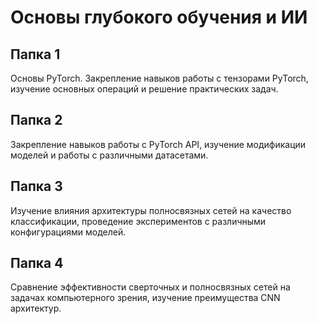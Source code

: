 # Основы глубокого обучения и ИИ

## Папка 1

Основы PyTorch. Закрепление навыков работы с тензорами PyTorch, изучение основных операций и решение практических задач.

## Папка 2

Закрепление навыков работы с PyTorch API, изучение модификации моделей и работы с различными датасетами.

## Папка 3

Изучение влияния архитектуры полносвязных сетей на качество классификации, проведение экспериментов с различными конфигурациями моделей.

## Папка 4

Сравнение эффективности сверточных и полносвязных сетей на задачах компьютерного зрения, изучение преимущества CNN архитектур.
